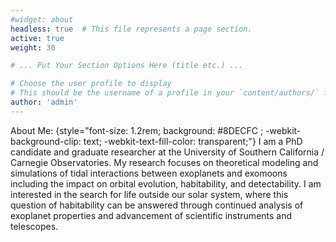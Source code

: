 ```yaml
---
#widget: about
headless: true  # This file represents a page section.
active: true
weight: 30

# ... Put Your Section Options Here (title etc.) ...

# Choose the user profile to display
# This should be the username of a profile in your `content/authors/` folder.
author: 'admin'
---
```

About Me: 
{style="font-size: 1.2rem; background: #8DECFC ; -webkit-background-clip: text; -webkit-text-fill-color: transparent;"}
I am a PhD candidate and graduate researcher at the University of Southern California / Carnegie Observatories. My research focuses on theoretical modeling and simulations of tidal interactions between exoplanets and exomoons including the impact on orbital evolution, habitability, and detectability. I am interested in the search for life outside our solar system, where this question of habitability can be answered through continued analysis of exoplanet properties and advancement of scientific instruments and telescopes.
